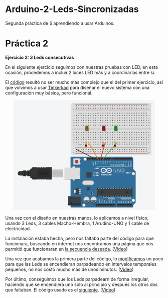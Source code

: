 # Arduino-2-Leds-Sincronizadas
Segunda práctica de 6 aprendiendo a usar Arduinos.

# Práctica 2

<b>Ejercicio 2: 3 Leds consecutivas</b>

En el siguiente ejercicio seguimos con nuestras pruebas con LED, en esta ocasión, procedemos a incluir 2 luces LED más y a coordinarlas entre si.

El <a href="https://github.com/Pachecards/Arduino-2-Leds-Sincronizadas/blob/master/CodigoPrueba">código</a> resultó no ser mucho más complejo que el del primer ejercicio, así que volvimos a usar <a href="https://www.tinkercad.com/">Tinkerkad</a> para diseñar el nuevo sistema con una configuración muy básica, pero funcional.

<center>
    <img src="https://raw.githubusercontent.com/Pachecards/Arduino-2-Leds-Sincronizadas/master/ArduinoEx2Circuito.png" height = 350 weight = 350>
</center>

Una vez con el diseño en nuestras manos, lo aplicamos a nivel físico, usando 3 Leds, 3 cables Macho-Hembra, 1 Arudino-UNO y 1 cable de electricidad.

La instalación estaba hecha, pero nos faltaba parte del código para que funcionara, buscando en internet nos encontramos una página que nos permitió que funcionaran en <a href="https://github.com/Pachecards/Arduino-2-Leds-Sincronizadas/blob/master/CodigoModificado1">la secuencia deseada</a>. (<a href="https://github.com/Pachecards/Arduino-2-Leds-Sincronizadas/blob/master/ArduinoUnoEx2VideoB%C3%A1sico.mp4">Video</a>)

Una vez que acabamos la primera parte del código, lo <a href="https://github.com/Pachecards/Arduino-2-Leds-Sincronizadas/blob/master/CodigoModificado2">modificamos</a> un poco para que las Leds se encendieran parpadeando en intervalos temporales pequeños, no nos costó mucho más de unos minutos. (<a href="https://github.com/Pachecards/Arduino-2-Leds-Sincronizadas/blob/master/ArduinoUnoEx2Plus.mp4">Video</a>)

Por último, conseguimos que los Leds parpadearn de forma irregular, haciendo que se encendiera uno solo al principio y después los otros dos que faltaban. El código usado es el <a href="https://github.com/Pachecards/Arduino-2-Leds-Sincronizadas/blob/master/CodigoModificado3">siguiente</a>. (<a href="https://github.com/Pachecards/Arduino-2-Leds-Sincronizadas/blob/master/ArduinoUnoEx2VideoSecuencial.mp4">Video</a>)
